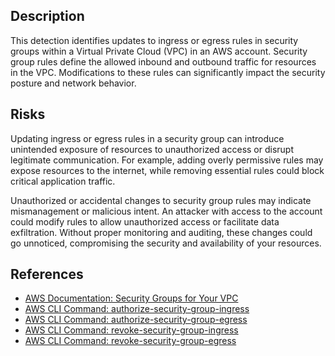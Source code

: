 ## Description

This detection identifies updates to ingress or egress rules in security groups within a Virtual Private Cloud (VPC) in an AWS account. Security group rules define the allowed inbound and outbound traffic for resources in the VPC. Modifications to these rules can significantly impact the security posture and network behavior.

## Risks

Updating ingress or egress rules in a security group can introduce unintended exposure of resources to unauthorized access or disrupt legitimate communication. For example, adding overly permissive rules may expose resources to the internet, while removing essential rules could block critical application traffic.

Unauthorized or accidental changes to security group rules may indicate mismanagement or malicious intent. An attacker with access to the account could modify rules to allow unauthorized access or facilitate data exfiltration. Without proper monitoring and auditing, these changes could go unnoticed, compromising the security and availability of your resources.

## References

- [AWS Documentation: Security Groups for Your VPC](https://docs.aws.amazon.com/vpc/latest/userguide/VPC_SecurityGroups.html)
- [AWS CLI Command: authorize-security-group-ingress](https://docs.aws.amazon.com/cli/latest/reference/ec2/authorize-security-group-ingress.html)
- [AWS CLI Command: authorize-security-group-egress](https://docs.aws.amazon.com/cli/latest/reference/ec2/authorize-security-group-egress.html)
- [AWS CLI Command: revoke-security-group-ingress](https://docs.aws.amazon.com/cli/latest/reference/ec2/revoke-security-group-ingress.html)
- [AWS CLI Command: revoke-security-group-egress](https://docs.aws.amazon.com/cli/latest/reference/ec2/revoke-security-group-egress.html)

